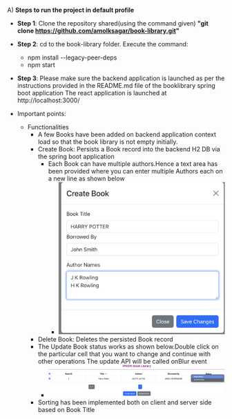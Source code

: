 A) **Steps to run the project in default profile**
- **Step 1**: Clone the repository shared(using the command given)
  **"git clone https://github.com/amolksagar/book-library.git"**

- **Step 2**:
  cd to the book-library folder.
  Execute the command:
  - npm install --legacy-peer-deps
  - npm start

- **Step 3**:
  Please make sure the backend application is launched as per the instructions provided in the README.md file of the booklibrary spring boot application
  The react application is launched at http://localhost:3000/
  
- Important points:
    - Functionalities
        - A few Books have been added on backend application context load so that the book library is not empty initially.
        - Create Book: Persists a Book record into the backend H2 DB via the spring boot application
            - Each Book can have multiple authors.Hence a text area has been provided where you can enter multiple Authors each on a new line as shown below
                - ![alt text](image-1.png)
        - Delete Book: Deletes the persisted Book record
        - The Update Book status works as shown below.Double click on the particular cell that you want to change and continue with other operations
          The update API will be called onBlur event
            - ![alt text](image.png)
        - Sorting has been implemented both on client and server side based on Book Title